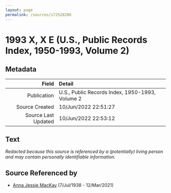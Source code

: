 ```yaml
---
layout: page
permalink: /sources/s72528206
---
```


# 1993 X, X E (U.S., Public Records Index, 1950-1993, Volume 2)

## Metadata
Field | Detail
---:|:---
Publication | U.S., Public Records Index, 1950-1993, Volume 2
Source Created | 10/Jun/2022 22:51:27
Source Last Updated | 10/Jun/2022 22:53:12

## Text

_Redacted because this source is referenced by a (potentially) living person and may contain personally identifiable information._

## Source Referenced by

* [Anna Jessie MacKay](../people/@41265374@-anna-jessie-mackay-b1938-7-7-d2021-3-12.md) (7/Jul/1938 - 12/Mar/2021)
